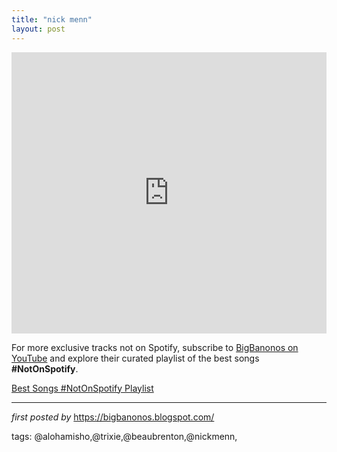 ```yaml
---
title: "nick menn"
layout: post
---
```

<iframe frameborder="no" height="450" scrolling="no" src="https://w.soundcloud.com/player/?url=https%3A//api.soundcloud.com/tracks/212710318&auto_play=false&hide_related=false&show_comments=true&show_user=true&show_reposts=false&visual=true" width="100%"></iframe>

<!--Subscribe and Playlist Links-->
<div>
    <p>For more exclusive tracks not on Spotify, subscribe to <a href="https://www.youtube.com/@BigBanonos" target="_blank">BigBanonos on YouTube</a> and explore their curated playlist of the best songs <strong>#NotOnSpotify</strong>.</p>
    <p><a href="https://www.youtube.com/playlist?list=PLtuNtuTatqI0kFahUCbtbfenC_ET5O_tr" target="_blank">Best Songs #NotOnSpotify Playlist<br /></a></p></div>

<hr />

<p><em>first posted by</em> <a href="https://bigbanonos.blogspot.com/" rel="noopener" target="_new">https://bigbanonos.blogspot.com/</a></p>

<p>tags: @alohamisho,@trixie,@beaubrenton,@nickmenn,</p>

